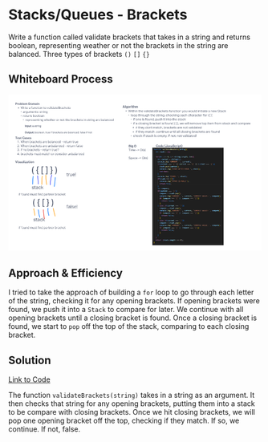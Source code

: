 # Stacks/Queues - Brackets

Write a function called validate brackets that takes in a string and returns boolean, representing weather or not the brackets in the string are balanced. Three types of brackets `()` `[]` `{}`

## Whiteboard Process

![Whiteboard](./whiteboard.png)

## Approach & Efficiency
<!-- What approach did you take? Why? What is the Big O space/time for this approach? -->

I tried to take the approach of building a `for` loop to go through each letter of the string, checking it for any opening brackets. If opening brackets were found, we push it into a `Stack` to compare for later. We continue with all opening brackets until a closing bracket is found. Once a closing bracket is found, we start to `pop` off the top of the stack, comparing to each closing bracket.

## Solution
<!-- Show how to run your code, and examples of it in action -->

[Link to Code](./index.js)

The function `validateBrackets(string)` takes in a string as an argument. It then checks that string for any opening brackets, putting them into a stack to be compare with closing brackets. Once we hit closing brackets, we will pop one opening bracket off the top, checking if they match. If so, we continue. If not, false.
